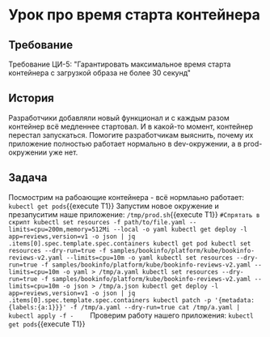 # Урок про время старта контейнера
## Требование
Требование ЦИ-5: "Гарантировать максимальное время старта контейнера c загрузкой образа не более 30 секунд"
## История
Разработчики добавляли новый функционал и с каждым разом контейнер всё медленнее стартовал. И в какой-то
момент, контейнер перестал запускаться. Помогите разработчикам выяснить, почему их приложение полностью работает
нормально в dev-окружении, а в prod-окружении уже нет. 
## Задача
Посмострим на рабоающие контейнера - всё нормлаьно работает:
``kubectl get pods``{{execute T1}}
Запустим новое окружение и презапуситим наше приложение:
``/tmp/prod.sh``{{execute T1}}
``
#Спрятать в скрипт
kubectl set resources -f path/to/file.yaml --limits=cpu=200m,memory=512Mi --local -o yaml
kubectl get deploy -l app=reviews,version=v1 -o json | jq .items[0].spec.template.spec.containers
kubectl get pod
kubectl set resources --dry-run=true -f samples/bookinfo/platform/kube/bookinfo-reviews-v2.yaml --limits=cpu=10m -o yaml
kubectl set resources --dry-run=true -f samples/bookinfo/platform/kube/bookinfo-reviews-v2.yaml --limits=cpu=10m -o yaml > /tmp/a.yaml
kubectl set resources --dry-run=true -f samples/bookinfo/platform/kube/bookinfo-reviews-v2.yaml --limits=cpu=10m -o json > /tmp/a.json
kubectl get deploy -l app=reviews,version=v1 -o json | jq .items[0].spec.template.spec.containers
kubectl patch -p '{metadata:{labels:{a:1}}}' -f /tmp/a.yaml --dry-run=true
cat /tmp/a.yaml | kubectl apply -f -    
``
Проверим работу нашего приложения:
``kubectl get pods``{{execute T1}}
